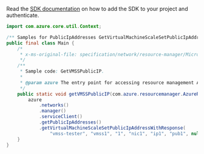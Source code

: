 Read the [SDK documentation](https://github.com/Azure/azure-sdk-for-java/blob/azure-resourcemanager_2.15.0/sdk/resourcemanager/azure-resourcemanager/README.md) on how to add the SDK to your project and authenticate.

```java
import com.azure.core.util.Context;

/** Samples for PublicIpAddresses GetVirtualMachineScaleSetPublicIpAddress. */
public final class Main {
    /*
     * x-ms-original-file: specification/network/resource-manager/Microsoft.Network/stable/2021-05-01/examples/VmssPublicIpGet.json
     */
    /**
     * Sample code: GetVMSSPublicIP.
     *
     * @param azure The entry point for accessing resource management APIs in Azure.
     */
    public static void getVMSSPublicIP(com.azure.resourcemanager.AzureResourceManager azure) {
        azure
            .networks()
            .manager()
            .serviceClient()
            .getPublicIpAddresses()
            .getVirtualMachineScaleSetPublicIpAddressWithResponse(
                "vmss-tester", "vmss1", "1", "nic1", "ip1", "pub1", null, Context.NONE);
    }
}
```

